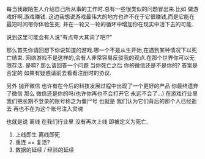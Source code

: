 每当我跟陌生人介绍自己所从事的工作时.总有一些很类似的问题冒出来.比如
做游戏好啊,游戏赚钱.
这边我想说游戏最伟大的地方也许不在于它很赚钱,而是它能在最短时间带你体验生死.
并在一轮又一轮的循环中增加你在现实中活下去的可能.

说到这里可能会有人说"有点夸大其词了吧!?"

那么首先你请回想下你说知道的游戏.哪一个不是从生开始,在遇到某种情况下以死亡结束.
网络游戏不是这样的,会有人非常容易反驳我的观点.在那个世界你可以无限存活.
是嘛? 那么请回答一个问题 当你死亡之后 你的微信还是不是你的? 
答案是否定的 如果有疑惑请前去看看注册时的协议.

另外 抛开微信 也许有在今后的科技发展过程中出现了一个更好的产品 你最终遗弃了微信
那么 微信还是你的吗(也许你再也不会打开它 永远不会了...)
在游戏行业里 我们把长期不登录的账号称之为僵尸号 也就是 我们认为它们背后的那个人已经逝去
再也不在为这个账号注入灵魂

也就是说 离线 在我们行业里 没有再次上线 即被定义为死亡.

1. 上线即生 离线即死
2. 重连 == 复活?
3. 数据的延续 / 经验的延续

